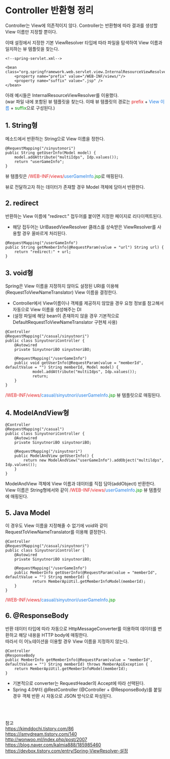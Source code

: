 # Controller 반환형 정리  

Controller는 View에 의존적이지 않다. Controller는 반환형에 따라 결과를 생성할 View 이름만 지정할 뿐이다.  

이때 설정에서 지정한 기본 ViewResolver 타입에 따라 파일을 탐색하여 View 이름과 일치하는 뷰 템플릿을 찾는다.  

```
<!--spring-servlet.xml-->

<bean class="org.springframework.web.servlet.view.InternalResourceViewResolver">
    <property name="prefix" value="/WEB-INF/views/"/>
    <property name="suffix" value=".jsp" />
</bean>
```

아래 예시들은 InternalResourceViewResolver를 이용했다.  
(war 파일 내에 포함된 뷰 템플릿을 찾는다. 이때 뷰 템플릿의 경로는 <span style="color:#e11d21">prefix</span> + <span style="color:#207de5">View 이름</span> + <span style="color:#009800">suffix</span>으로 구성된다.)  

## 1. String형  

메소드에서 반환하는 String으로 View 이름을 정한다.  

```
@RequestMapping("/sinyutonori")
public String getUserInfo(Model model) {
    model.addAttribute("multiIdps", Idp.values());
    return "userGameInfo";
}
```

뷰 템플릿은 <span style="color:#e11d21">/WEB-INF/views/</span><span style="color:#207de5">userGameInfo</span><span style="color:#009800">.jsp</span>로 매핑된다.  

뷰로 전달하고자 하는 데이터가 존재할 경우 Model 객체에 담아서 반환한다.  

## 2. redirect  
반환하는 View 이름에 "redirect:" 접두어를 붙이면 지정한 페이지로 리다이렉트된다.  
* 해당 접두어는 UrlBasedViewResolver 클래스를 상속받은 ViewResolver를 사용할 경우 올바르게 처리된다.  

```
@RequestMapping("/userGameInfo")
public String getMemberInfo(@RequestParam(value = "url") String url) {
    return "redirect:" + url;
}
```

## 3. void형  

Spring은 View 이름을 지정하지 않아도 설정된 URI를 이용해(RequestToViewNameTranslator) View 이름을 결정한다.  

* Controller에서 View이름이나 객체를 제공하지 않았을 경우 요청 정보를 참고해서 자동으로 View 이름을 생성해주는 DI  
* (설정 파일에 해당 bean이 존재하지 않을 경우 기본적으로 DefaultRequestToViewNameTranslator 구현체 사용)  

```
@Controller
@RequestMapping("/casual/sinyutnori")
public class SinyutnoriController {
	@Autowired
	private SinyutnoriBO sinyutnoriBO;

	@RequestMapping("/userGameInfo")
	public void getUserInfo(@RequestParam(value = "memberId", defaultValue = "") String memberId, Model model) {
            model.addAttribute("multiIdps", Idp.values());
            return;
	}
}
```
<span style="color:#e11d21">/WEB-INF/views/</span><span style="color:#207de5">casual/sinyutnori/userGameInfo</span><span style="color:#009800">.jsp</span> 뷰 템플릿으로 매핑된다.

## 4. ModelAndView형  

```
@Controller
@RequestMapping("/casual")
public class SinyutnoriController {
	@Autowired
	private SinyutnoriBO sinyutnoriBO;

	@RequestMapping("/sinyutnori")
	public ModelAndView getUserInfo() {
	    return new ModelAndView("userGameInfo").addObject("multildps", Idp.values());
	}
}
```
ModelAndView 객체에 View 이름과 데이터를 직접 담아(addObject) 반환한다.  
View 이름은 String형에서와 같이 <span style="color:#e11d21">/WEB-INF/views/</span><span style="color:#207de5">userGameInfo</span><span style="color:#009800">.jsp</span> 뷰 템플릿에 매핑된다.  

## 5. Java Model
이 경우도 View 이름을 지정해줄 수 없기에 void와 같이 RequestToViewNameTranslator를 이용해 결정한다.  
```
@Controller
@RequestMapping("/casual/sinyutnori")
public class SinyutnoriController {
	@Autowired
	private SinyutnoriBO sinyutnoriBO;

	@RequestMapping("/userGameInfo")
	public MemberInfo getUserInfo(@RequestParam(value = "memberId", defaultValue = "") String memberId) {
            return MemberApiUtil.getMemberInfoModel(memberId);
	}
}
```
<span style="color:#e11d21">/WEB-INF/views/</span><span style="color:#207de5">casual/sinyutnori/userGameInfo</span><span style="color:#009800">.jsp</span>

## 6. @ResponseBody  
반환 데이터 타입에 따라 자동으로 HttpMessageConverter를 이용하여 데이터를 변환하고 해당 내용을 HTTP body에 매핑한다.  
따라서 이 어노테이션을 이용할 경우 View 이름을 지정하지 않는다.  

```
@Controller
@ResponseBody
public MemberInfo getMemberInfo(@RequestParam(value = "memberId", defaultValue = "") String memberId) throws MemberApiException {
    return MemberApiUtil.getMemberInfoModel(memberId);
}
```

* 기본적으로 converter는 RequestHeader의 Accept에 따라 선택된다.  
* Spring 4.0부터 @RestController (@Controller + @ResponseBody)를 붙일 경우 객체 반환 시 자동으로 JSON 방식으로 파싱된다.  




<br><br><br>
참고  
https://kimddochi.tistory.com/86  
https://ismydream.tistory.com/140  
http://wonwoo.ml/index.php/post/2007  
https://blog.naver.com/kalmia888/185985460  
https://devbox.tistory.com/entry/Spring-ViewResolver-설정  
